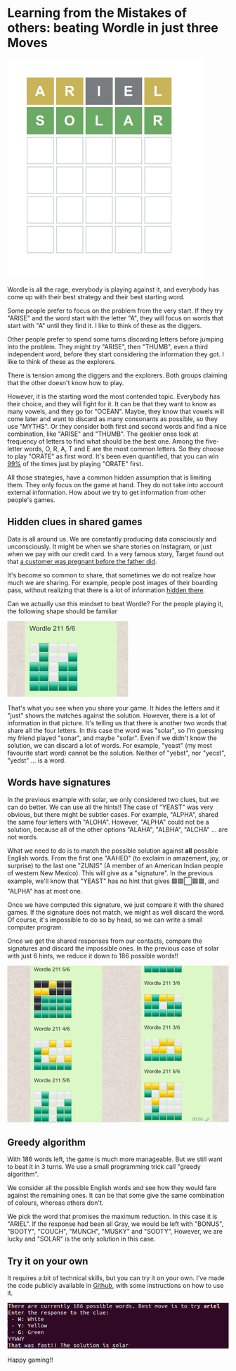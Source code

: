 # Learning from the Mistakes of others: beating Wordle in just three Moves

![](./solar.png)

Wordle is all the rage, everybody is playing against it, and everybody has come up with their best strategy and their best starting word.

Some people prefer to focus on the problem from the very start. If they try "ARISE" and the word start with the letter "A", they will focus on words that start with "A" until they find it. I like to think of these as the diggers.

Other people prefer to spend some turns discarding letters before jumping into the problem. They might try "ARISE", then "THUMB", even a third independent word, before they start considering the information they got. I like to think of these as the explorers.

There is tension among the diggers and the explorers. Both groups claiming that the other doesn't know how to play.

However, it is the starting word the most contended topic. Everybody has their choice, and they will fight for it. It can be that they want to know as many vowels, and they go for "OCEAN". Maybe, they know that vowels will come later and want to discard as many consonants as possible, so they use "MYTHS". Or they consider both first and second words and find a nice combination, like "ARISE" and "THUMB". The geekier ones look at frequency of letters to find what should be the best one. Among the five-letter words, O, R, A, T and E are the most common letters. So they choose to play "ORATE" as first word.  It's been even quantified, that you can win [99%](https://english.elpais.com/science-tech/2022-01-14/a-spanish-data-scientists-strategy-to-win-99-of-the-time-at-wordle.html) of the times just by playing "ORATE" first.

All those strategies, have a common hidden assumption that is limiting them. They only focus on the game at hand. They do not take into account external information. How about we try to get information from other people's games.

## Hidden clues in shared games

Data is all around us. We are constantly producing data consciously and unconsciously. It might be when we share stories on Instagram, or just when we pay with our credit card. In a very famous story, Target found out that [a customer was pregnant before the father did](https://www.forbes.com/sites/kashmirhill/2012/02/16/how-target-figured-out-a-teen-girl-was-pregnant-before-her-father-did/?sh=4cc470496668).

It's become so common to share, that sometimes we do not realize how much we are sharing. For example, people post images of their boarding pass, without realizing that there is a lot of information [hidden there](https://www.flight-delayed.co.uk/blog/2019/03/15/why-you-shouldnt-share-a-picture-of-your-boarding-pass).

Can we actually use this mindset to beat Wordle? For the people playing it, the following shape should be familiar

![](shared-clues.png)

That's what you see when you share your game. It hides the letters and it "just" shows the matches against the solution. However, there is a lot of information in that picture. It's telling us that there is another two words that share all the four letters. In this case the word was "solar", so I'm guessing my friend played "sonar", and maybe "sofar". Even if we didn't know the solution, we can discard a lot of words. For example, "yeast" (my most favourite start word) cannot be the solution. Neither of "yebst", nor "yecst", "yedst" ... is a word.

## Words have signatures

In the previous example with solar, we only considered two clues, but we can do better. We can use all the hints!! The case of "YEAST" was very obvious, but there might be subtler cases. For example, "ALPHA", shared the same four letters with "ALOHA". However, "ALPHA" could not be a solution, because all of the other options "ALAHA", "ALBHA", "ALCHA" ... are not words.

What we need to do is to match the possible solution against **all** possible English words. From the first one "AAHED" (to exclaim in amazement, joy, or surprise) to the last one "ZUNIS" (A member of an American Indian people of western New Mexico). This will give as a "signature". In the previous example, we'll know that "YEAST" has no hint that gives 🟩🟩⬜🟩🟩, and "ALPHA" has at most one.

Once we have computed this signature, we just compare it with the shared games. If the signature does not match, we might as well discard the word. Of course, it's impossible to do so by head, so we can write a small computer program.

Once we get the shared responses from our contacts, compare the signatures and discard the impossible ones. In the previous case of solar with just 6 hints, we reduce it down to 186 possible words!!

![](all-clues.png)

## Greedy algorithm
With 186 words left, the game is much more manageable. But we still want to beat it in 3 turns. We use a small programming trick call "greedy algorithm".

We consider all the possible English words and see how they would fare against the remaining ones. It can be that some give the same combination of colours, whereas others don't.

We pick the word that promises the maximum reduction. In this case it is "ARIEL". If the response had been all Gray, we would be left with "BONUS", "BOOTY", "COUCH", "MUNCH", "MUSKY" and "SOOTY",  However, we are lucky and "SOLAR" is the only solution in this case.

## Try it on your own
It requires a bit of technical skills, but you can try it on your own. I've made the code publicly available in [Github](https://github.com/furstenheim/wordle), with some instructions on how to use it.

![](./terminal.png)

Happy gaming!!





